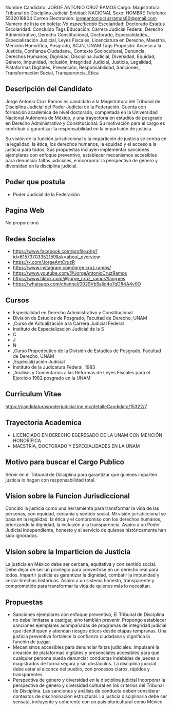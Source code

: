 Nombre Candidato: JORGE ANTONIO CRUZ RAMOS
Cargo: Magistratura Tribunal de Disciplina Judicial
Entidad: NACIONAL
Sexo: HOMBRE
Telefono: 5532016804
Correo Electronico: jorgeantoniocruzramos60@gmail.com
Numero de lista en boleta: *No especificado*
Escolaridad: Doctorado
Estatus Escolaridad: Concluido
Tags Educación: Carrera Judicial Federal, Derecho Administrativo, Derecho Constitucional, Doctorado, Especialidades., Especialización Judicial, Leyes Fiscales, Licenciatura en Derecho, Maestría, Mención Honorífica, Posgrado, SCJN, UNAM
Tags Propósito: Acceso a la Justicia, Confianza Ciudadana., Contexto Sociocultural, Denuncia, Derechos Humanos, Dignidad, Disciplina Judicial, Diversidad, Equidad, Género, Impunidad, Inclusión, Integridad Judicial, Justicia, Legalidad, Plataformas Digitales, Prevención, Responsabilidad, Sanciones, Transformación Social, Transparencia, Ética


## Descripción del Candidato 

Jorge Antonio Cruz Ramos es candidato a la Magistratura del Tribunal de Disciplina Judicial del Poder Judicial de la Federación. Cuenta con formación académica de nivel doctorado, completada en la Universidad Nacional Autónoma de México, y una trayectoria en estudios de posgrado en Derecho Administrativo y Constitucional. Su motivación para el cargo es contribuir a garantizar la responsabilidad en la impartición de justicia.

Su visión de la función jurisdiccional y la impartición de justicia se centra en la legalidad, la ética, los derechos humanos, la equidad y el acceso a la justicia para todos. Sus propuestas incluyen implementar sanciones ejemplares con enfoque preventivo, establecer mecanismos accesibles para denunciar faltas judiciales, e incorporar la perspectiva de género y diversidad en la disciplina judicial.


## Poder que postula

- Poder Judicial de la Federación


## Pagina Web

No proporcionó


## Redes Sociales

- https://www.facebook.com/profile.php?id=61573703352159&sk=about_overview
- https://x.com/JorgeAntCruzR
- https://www.instagram.com/jorge.cruz.ramos/
- https://www.youtube.com/@JorgeAntonioCruzRamos
- https://www.tiktok.com/@jorge_cruz_ramos?lang=es
- https://whatsapp.com/channel/0029Vb5ajlo4o7qDfI4A4v0O


## Cursos

- Especialidad en Derecho Administrativo y Constitucional
- División de Estudios de Posgrado, Facultad de Derecho, UNAM
- ,Curso de Actualización a la Carrera Judicial Federal
- Instituto de Especialización Judicial de la S
- C
- J
- N
- ,Curso Propedéutico de la División de Estudios de Posgrado, Facultad de Derecho, UNAM
- ,Especialización Judicial
- Instituto de la Judicatura Federal, 1983
- ,Análisis y Comentarios a las Reformas de Leyes Fiscales para el Ejercicio 1982 posgrado en la UNAM


## Curriculum Vitae

https://candidaturaspoderjudicial.ine.mx/detalleCandidato/15322/7


## Trayectoria Academica

- LICENCIADO EN DERECHO EGERESADO DE LA UNAM CON MENCIÓN HONORÍFICA
- MAESTRÍA, DOCTORADO Y ESPECIALIDADES EN LA UNAM


## Motivo para buscar el Cargo Publico

Servir en el Tribunal de Disciplina para garantizar que quienes imparten justicia lo hagan con responsabilidad total.


## Vision sobre la Funcion Jurisdiccional

Concibo la justicia como una herramienta para transformar la vida de las personas, con equidad, cercanía y sentido social. Mi visión jurisdiccional se basa en la legalidad, la ética y el compromiso con los derechos humanos, priorizando la dignidad, la inclusión y la transparencia. Aspiro a un Poder Judicial independiente, honesto y al servicio de quienes históricamente han sido ignorados.


## Vision sobre la Imparticion de Justicia

La justicia en México debe ser cercana, equitativa y con sentido social. Debe dejar de ser un privilegio para convertirse en un derecho real para todos. Impartir justicia es garantizar la dignidad, combatir la impunidad y cerrar brechas históricas. Aspiro a un sistema honesto, transparente y comprometido para transformar la vida de quienes más lo necesitan.


## Propuestas

- Sanciones ejemplares con enfoque preventivo, El Tribunal de Disciplina no debe limitarse a castigar, sino también prevenir. Propongo establecer sanciones ejemplares acompañadas de programas de integridad judicial que identifiquen y atiendan riesgos éticos desde etapas tempranas. Una justicia preventiva fortalece la confianza ciudadana y dignifica la función de juzgar.
- Mecanismos accesibles para denunciar faltas judiciales. Impulsaré la creación de plataformas digitales y presenciales accesibles para que cualquier persona pueda denunciar conductas indebidas de jueces o magistrados de forma segura y sin obstáculos. La disciplina judicial debe estar al alcance del pueblo, con procesos claros, rápidos y transparentes.
- Perspectiva de género y diversidad en la disciplina judicial Incorporar la perspectiva de género y diversidad cultural en los criterios del Tribunal de Disciplina. Las sanciones y análisis de conducta deben considerar contextos de discriminación estructural. La justicia disciplinaria debe ser sensata, incluyente y coherente con un país pluricultural como México.


